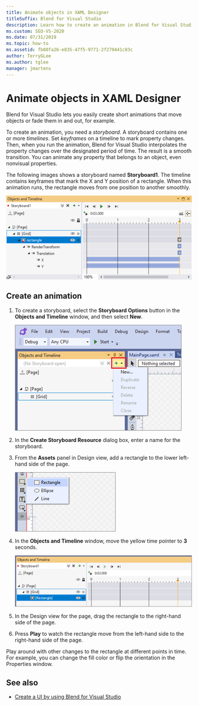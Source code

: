 ```yaml
---
title: Animate objects in XAML Designer
titleSuffix: Blend for Visual Studio
description: Learn how to create an animation in Blend for Visual Studio by using a storyboard with a timeline and keyframes to animate an object in XAML Designer. 
ms.custom: SEO-VS-2020
ms.date: 07/31/2019
ms.topic: how-to
ms.assetid: fb88fa26-e835-47f5-9771-2f279441c83c
author: TerryGLee
ms.author: tglee
manager: jmartens
---
```

# Animate objects in XAML Designer

Blend for Visual Studio lets you easily create short animations that move objects or fade them in and out, for example.

To create an animation, you need a *storyboard*. A storyboard contains one or more *timelines*. Set *keyframes* on a timeline to mark property changes. Then, when you run the animation, Blend for Visual Studio interpolates the property changes over the designated period of time. The result is a smooth transition. You can animate any property that belongs to an object, even nonvisual properties.

The following images shows a storyboard named **Storyboard1**. The timeline contains keyframes that mark the X and Y position of a rectangle. When this animation runs, the rectangle moves from one position to another smoothly.

![Storyboard for animation in Blend for Visual Studio](media/storyboard-timeline.png)

## Create an animation

1. To create a storyboard, select the **Storyboard Options** button in the **Objects and Timeline** window, and then select **New**.

   ![Add a storyboard in Blend for Visual Studio](media/new-storyboard.png)

2. In the **Create Storyboard Resource** dialog box, enter a name for the storyboard.

3. From the **Assets** panel in Design view, add a rectangle to the lower left-hand side of the page.

   ![Rectangle in Assets panel of XAML Designer](media/add-rectangle.PNG)

4. In the **Objects and Timeline** window, move the yellow time pointer to **3** seconds.

   ![Time indicator in timeline](media/timeline-indicator.PNG)

5. In the Design view for the page, drag the rectangle to the right-hand side of the page.

6. Press **Play** to watch the rectangle move from the left-hand side to the right-hand side of the page.

Play around with other changes to the rectangle at different points in time. For example, you can change the fill color or flip the orientation in the Properties window.

## See also

- [Create a UI by using Blend for Visual Studio](../xaml-tools/creating-a-ui-by-using-blend-for-visual-studio.md)
